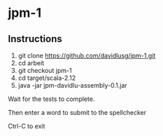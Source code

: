 # jpm-1

## Instructions
1. git clone https://github.com/davidlusg/jpm-1.git
2. cd arbeit
3. git checkout jpm-1
4. cd target/scala-2.12
5. java -jar jpm-davidlu-assembly-0.1.jar

Wait for the tests to complete.

Then enter a word to submit to the spellchecker

Ctrl-C to exit
